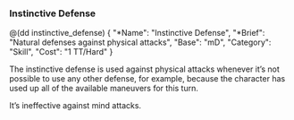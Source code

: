 ### Instinctive Defense 

@(dd instinctive_defense)
{ 
  "*Name": "Instinctive Defense",
  "*Brief": "Natural defenses against physical attacks",
  "Base": "mD",
  "Category": "Skill",
  "Cost": "1 TT/Hard"
}

The instinctive defense is used against physical attacks whenever
it’s not possible to use any other defense, for example, because
the character has used up all of the available maneuvers for this turn.

It’s ineffective against mind attacks.
